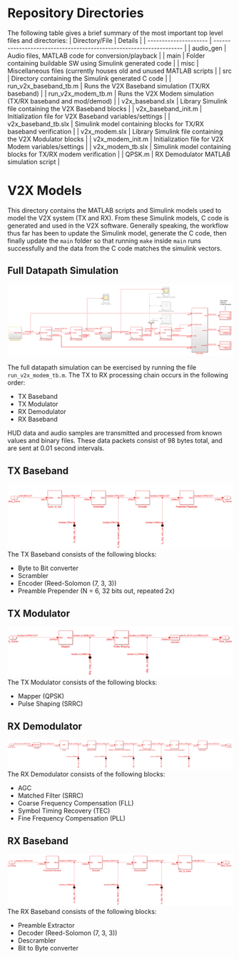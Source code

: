 # Repository Directories
The following table gives a brief summary of the most important top level files and directories:
| Directory/File        | Details                                                             |
| --------------------- | ------------------------------------------------------------------- |
| audio_gen             | Audio files, MATLAB code for conversion/playback                    |
| main                  | Folder containing buildable SW using Simulink generated code        |
| misc                  | Miscellaneous files (currently houses old and unused MATLAB scripts |
| src                   | Directory containing the Simulink generated C code                  |
| run_v2x_baseband_tb.m | Runs the V2X Baseband simulation (TX/RX baseband)                   |
| run_v2x_modem_tb.m    | Runs the V2X Modem simulation (TX/RX baseband and mod/demod)        |
| v2x_baseband.slx      | Library Simulink file containing the V2X Baseband blocks            |
| v2x_baseband_init.m   | Initialization file for V2X Baseband variables/settings             |
| v2x_baseband_tb.slx   | Simulink model containing blocks for TX/RX baseband verification    |
| v2x_modem.slx         | Library Simulink file containing the V2X Modulator blocks           |
| v2x_modem_init.m      | Initialization file for V2X Modem variables/settings                |
| v2x_modem_tb.slx      | Simulink model containing blocks for TX/RX modem verification       |
| QPSK.m                | RX Demodulator MATLAB simulation script                             |

# V2X Models
This directory contains the MATLAB scripts and Simulink models used to model the V2X system (TX and RX).
From these Simulink models, C code is generated and used in the V2X software.
Generally speaking, the workflow thus far has been to update the Simulink model, generate the C code, then finally
update the `main` folder so that running `make` inside `main` runs successfully and the data from the C code matches
the simulink vectors.

## Full Datapath Simulation
![alt text](docs/images/simulink_modem.png?raw=true)

The full datapath simulation can be exercised by running the file `run_v2x_modem_tb.m`.
The TX to RX processing chain occurs in the following order:
- TX Baseband
- TX Modulator
- RX Demodulator
- RX Baseband

HUD data and audio samples are transmitted and processed from known values and binary files.
These data packets consist of 98 bytes total, and are sent at 0.01 second intervals.

## TX Baseband
![alt text](docs/images/simulink_tx_baseband.png?raw=true)
The TX Baseband consists of the following blocks:
- Byte to Bit converter
- Scrambler
- Encoder (Reed-Solomon (7, 3, 3))
- Preamble Prepender (N = 6, 32 bits out, repeated 2x)

## TX Modulator
![alt text](docs/images/simulink_tx_modulator.png?raw=true)
The TX Modulator consists of the following blocks:
- Mapper (QPSK)
- Pulse Shaping (SRRC)

## RX Demodulator
![alt text](docs/images/simulink_rx_demodulator.png?raw=true)
The RX Demodulator consists of the following blocks:
- AGC
- Matched Filter (SRRC)
- Coarse Frequency Compensation (FLL)
- Symbol Timing Recovery (TEC)
- Fine Frequency Compensation (PLL)

## RX Baseband
![alt text](docs/images/simulink_rx_baseband.png?raw=true)
The RX Baseband consists of the following blocks:
- Preamble Extractor
- Decoder (Reed-Solomon (7, 3, 3))
- Descrambler
- Bit to Byte converter
